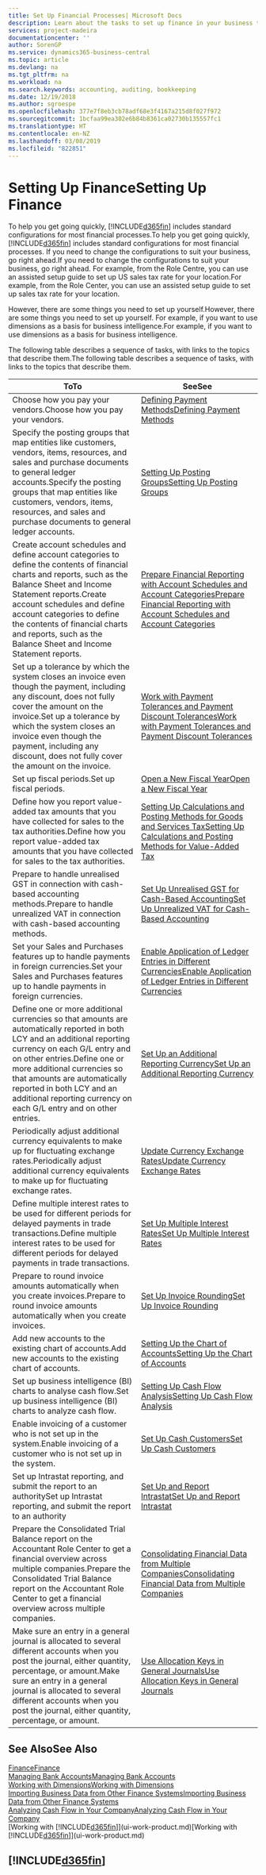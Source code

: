 ```yaml
---
title: Set Up Financial Processes| Microsoft Docs
description: Learn about the tasks to set up finance in your business to suit all your accounting, auditing, or bookkeeping needs.
services: project-madeira
documentationcenter: ''
author: SorenGP
ms.service: dynamics365-business-central
ms.topic: article
ms.devlang: na
ms.tgt_pltfrm: na
ms.workload: na
ms.search.keywords: accounting, auditing, bookkeeping
ms.date: 12/19/2018
ms.author: sgroespe
ms.openlocfilehash: 377e7f8eb3cb78adf68e3f4167a215d8f027f972
ms.sourcegitcommit: 1bcfaa99ea302e6b84b8361ca02730b135557fc1
ms.translationtype: HT
ms.contentlocale: en-NZ
ms.lasthandoff: 03/08/2019
ms.locfileid: "822851"
---
```

# <a name="setting-up-finance"></a><span data-ttu-id="26716-103">Setting Up Finance</span><span class="sxs-lookup"><span data-stu-id="26716-103">Setting Up Finance</span></span>
<span data-ttu-id="26716-104">To help you get going quickly, [!INCLUDE[d365fin](includes/d365fin_md.md)] includes standard configurations for most financial processes.</span><span class="sxs-lookup"><span data-stu-id="26716-104">To help you get going quickly, [!INCLUDE[d365fin](includes/d365fin_md.md)] includes standard configurations for most financial processes.</span></span> <span data-ttu-id="26716-105">If you need to change the configurations to suit your business, go right ahead.</span><span class="sxs-lookup"><span data-stu-id="26716-105">If you need to change the configurations to suit your business, go right ahead.</span></span> <span data-ttu-id="26716-106">For example, from the Role Centre, you can use an assisted setup guide to set up US sales tax rate for your location.</span><span class="sxs-lookup"><span data-stu-id="26716-106">For example, from the Role Center, you can use an assisted setup guide to set up sales tax rate for your location.</span></span>  

<span data-ttu-id="26716-107">However, there are some things you need to set up yourself.</span><span class="sxs-lookup"><span data-stu-id="26716-107">However, there are some things you need to set up yourself.</span></span> <span data-ttu-id="26716-108">For example, if you want to use dimensions as a basis for business intelligence.</span><span class="sxs-lookup"><span data-stu-id="26716-108">For example, if you want to use dimensions as a basis for business intelligence.</span></span>  

<span data-ttu-id="26716-109">The following table describes a sequence of tasks, with links to the topics that describe them.</span><span class="sxs-lookup"><span data-stu-id="26716-109">The following table describes a sequence of tasks, with links to the topics that describe them.</span></span>

| <span data-ttu-id="26716-110">To</span><span class="sxs-lookup"><span data-stu-id="26716-110">To</span></span> | <span data-ttu-id="26716-111">See</span><span class="sxs-lookup"><span data-stu-id="26716-111">See</span></span> |
| --- | --- |
| <span data-ttu-id="26716-112">Choose how you pay your vendors.</span><span class="sxs-lookup"><span data-stu-id="26716-112">Choose how you pay your vendors.</span></span> |[<span data-ttu-id="26716-113">Defining Payment Methods</span><span class="sxs-lookup"><span data-stu-id="26716-113">Defining Payment Methods</span></span>](finance-payment-methods.md) |
| <span data-ttu-id="26716-114">Specify the posting groups that map entities like customers, vendors, items, resources, and sales and purchase documents to general ledger accounts.</span><span class="sxs-lookup"><span data-stu-id="26716-114">Specify the posting groups that map entities like customers, vendors, items, resources, and sales and purchase documents to general ledger accounts.</span></span> |[<span data-ttu-id="26716-115">Setting Up Posting Groups</span><span class="sxs-lookup"><span data-stu-id="26716-115">Setting Up Posting Groups</span></span>](finance-posting-groups.md)|
|<span data-ttu-id="26716-116">Create account schedules and define account categories to define the contents of financial charts and reports, such as the Balance Sheet and Income Statement reports.</span><span class="sxs-lookup"><span data-stu-id="26716-116">Create account schedules and define account categories to define the contents of financial charts and reports, such as the Balance Sheet and Income Statement reports.</span></span>|[<span data-ttu-id="26716-117">Prepare Financial Reporting with Account Schedules and Account Categories</span><span class="sxs-lookup"><span data-stu-id="26716-117">Prepare Financial Reporting with Account Schedules and Account Categories</span></span>](bi-how-work-account-schedule.md)|
|<span data-ttu-id="26716-118">Set up a tolerance by which the system closes an invoice even though the payment, including any discount, does not fully cover the amount on the invoice.</span><span class="sxs-lookup"><span data-stu-id="26716-118">Set up a tolerance by which the system closes an invoice even though the payment, including any discount, does not fully cover the amount on the invoice.</span></span>|[<span data-ttu-id="26716-119">Work with Payment Tolerances and Payment Discount Tolerances</span><span class="sxs-lookup"><span data-stu-id="26716-119">Work with Payment Tolerances and Payment Discount Tolerances</span></span>](finance-payment-tolerance-and-payment-discount-tolerance.md)|
| <span data-ttu-id="26716-120">Set up fiscal periods.</span><span class="sxs-lookup"><span data-stu-id="26716-120">Set up fiscal periods.</span></span> |[<span data-ttu-id="26716-121">Open a New Fiscal Year</span><span class="sxs-lookup"><span data-stu-id="26716-121">Open a New Fiscal Year</span></span>](finance-how-open-new-fiscal-year.md) |
| <span data-ttu-id="26716-122">Define how you report value-added tax amounts that you have collected for sales to the tax authorities.</span><span class="sxs-lookup"><span data-stu-id="26716-122">Define how you report value-added tax amounts that you have collected for sales to the tax authorities.</span></span> |[<span data-ttu-id="26716-123">Setting Up Calculations and Posting Methods for Goods and Services Tax</span><span class="sxs-lookup"><span data-stu-id="26716-123">Setting Up Calculations and Posting Methods for Value-Added Tax</span></span>](finance-setup-vat.md)|
|<span data-ttu-id="26716-124">Prepare to handle unrealised GST in connection with cash-based accounting methods.</span><span class="sxs-lookup"><span data-stu-id="26716-124">Prepare to handle unrealized VAT in connection with cash-based accounting methods.</span></span>|[<span data-ttu-id="26716-125">Set Up Unrealised GST for Cash-Based Accounting</span><span class="sxs-lookup"><span data-stu-id="26716-125">Set Up Unrealized VAT for Cash-Based Accounting</span></span>](finance-setup-unrealized-vat.md)|
| <span data-ttu-id="26716-126">Set your Sales and Purchases features up to handle payments in foreign currencies.</span><span class="sxs-lookup"><span data-stu-id="26716-126">Set your Sales and Purchases features up to handle payments in foreign currencies.</span></span>|[<span data-ttu-id="26716-127">Enable Application of Ledger Entries in Different Currencies</span><span class="sxs-lookup"><span data-stu-id="26716-127">Enable Application of Ledger Entries in Different Currencies</span></span>](finance-how-enable-application-ledger-entries-different-currencies.md)
|<span data-ttu-id="26716-128">Define one or more additional currencies so that amounts are automatically reported in both LCY and an additional reporting currency on each G/L entry and on other entries.</span><span class="sxs-lookup"><span data-stu-id="26716-128">Define one or more additional currencies so that amounts are automatically reported in both LCY and an additional reporting currency on each G/L entry and on other entries.</span></span>|[<span data-ttu-id="26716-129">Set Up an Additional Reporting Currency</span><span class="sxs-lookup"><span data-stu-id="26716-129">Set Up an Additional Reporting Currency</span></span>](finance-how-setup-additional-currencies.md)|
|<span data-ttu-id="26716-130">Periodically adjust additional currency equivalents to make up for fluctuating exchange rates.</span><span class="sxs-lookup"><span data-stu-id="26716-130">Periodically adjust additional currency equivalents to make up for fluctuating exchange rates.</span></span>|[<span data-ttu-id="26716-131">Update Currency Exchange Rates</span><span class="sxs-lookup"><span data-stu-id="26716-131">Update Currency Exchange Rates</span></span>](finance-how-update-currencies.md)|
|<span data-ttu-id="26716-132">Define multiple interest rates to be used for different periods for delayed payments in trade transactions.</span><span class="sxs-lookup"><span data-stu-id="26716-132">Define multiple interest rates to be used for different periods for delayed payments in trade transactions.</span></span>|[<span data-ttu-id="26716-133">Set Up Multiple Interest Rates</span><span class="sxs-lookup"><span data-stu-id="26716-133">Set Up Multiple Interest Rates</span></span>](finance-how-to-set-up-multiple-interest-rates.md)|
|<span data-ttu-id="26716-134">Prepare to round invoice amounts automatically when you create invoices.</span><span class="sxs-lookup"><span data-stu-id="26716-134">Prepare to round invoice amounts automatically when you create invoices.</span></span>|[<span data-ttu-id="26716-135">Set Up Invoice Rounding</span><span class="sxs-lookup"><span data-stu-id="26716-135">Set Up Invoice Rounding</span></span>](finance-set-up-invoice-rounding.md)|
| <span data-ttu-id="26716-136">Add new accounts to the existing chart of accounts.</span><span class="sxs-lookup"><span data-stu-id="26716-136">Add new accounts to the existing chart of accounts.</span></span> |[<span data-ttu-id="26716-137">Setting Up the Chart of Accounts</span><span class="sxs-lookup"><span data-stu-id="26716-137">Setting Up the Chart of Accounts</span></span>](finance-setup-chart-accounts.md) |
| <span data-ttu-id="26716-138">Set up business intelligence (BI) charts to analyse cash flow.</span><span class="sxs-lookup"><span data-stu-id="26716-138">Set up business intelligence (BI) charts to analyze cash flow.</span></span> |[<span data-ttu-id="26716-139">Setting Up Cash Flow Analysis</span><span class="sxs-lookup"><span data-stu-id="26716-139">Setting Up Cash Flow Analysis</span></span>](finance-setup-cash-flow-analyses.md) |
|<span data-ttu-id="26716-140">Enable invoicing of a customer who is not set up in the system.</span><span class="sxs-lookup"><span data-stu-id="26716-140">Enable invoicing of a customer who is not set up in the system.</span></span>|[<span data-ttu-id="26716-141">Set Up Cash Customers</span><span class="sxs-lookup"><span data-stu-id="26716-141">Set Up Cash Customers</span></span>](finance-how-to-set-up-cash-customers.md)|
| <span data-ttu-id="26716-142">Set up Intrastat reporting, and submit the report to an authority</span><span class="sxs-lookup"><span data-stu-id="26716-142">Set up Intrastat reporting, and submit the report to an authority</span></span> | [<span data-ttu-id="26716-143">Set Up and Report Intrastat</span><span class="sxs-lookup"><span data-stu-id="26716-143">Set Up and Report Intrastat</span></span>](finance-how-setup-report-intrastat.md)|
|<span data-ttu-id="26716-144">Prepare the Consolidated Trial Balance report on the Accountant Role Center to get a financial overview across multiple companies.</span><span class="sxs-lookup"><span data-stu-id="26716-144">Prepare the Consolidated Trial Balance report on the Accountant Role Center to get a financial overview across multiple companies.</span></span>|[<span data-ttu-id="26716-145">Consolidating Financial Data from Multiple Companies</span><span class="sxs-lookup"><span data-stu-id="26716-145">Consolidating Financial Data from Multiple Companies</span></span>](finance-consolidated-company-reporting.md)|
|<span data-ttu-id="26716-146">Make sure an entry in a general journal is allocated to several different accounts when you post the journal, either quantity, percentage, or amount.</span><span class="sxs-lookup"><span data-stu-id="26716-146">Make sure an entry in a general journal is allocated to several different accounts when you post the journal, either quantity, percentage, or amount.</span></span>|[<span data-ttu-id="26716-147">Use Allocation Keys in General Journals</span><span class="sxs-lookup"><span data-stu-id="26716-147">Use Allocation Keys in General Journals</span></span>](ui-how-use-allocation-keys-general-journals.md)|

## <a name="see-also"></a><span data-ttu-id="26716-148">See Also</span><span class="sxs-lookup"><span data-stu-id="26716-148">See Also</span></span>
[<span data-ttu-id="26716-149">Finance</span><span class="sxs-lookup"><span data-stu-id="26716-149">Finance</span></span>](finance.md)  
[<span data-ttu-id="26716-150">Managing Bank Accounts</span><span class="sxs-lookup"><span data-stu-id="26716-150">Managing Bank Accounts</span></span>](bank-manage-bank-accounts.md)  
[<span data-ttu-id="26716-151">Working with Dimensions</span><span class="sxs-lookup"><span data-stu-id="26716-151">Working with Dimensions</span></span>](finance-dimensions.md)  
[<span data-ttu-id="26716-152">Importing Business Data from Other Finance Systems</span><span class="sxs-lookup"><span data-stu-id="26716-152">Importing Business Data from Other Finance Systems</span></span>](across-import-data-configuration-packages.md)  
[<span data-ttu-id="26716-153">Analyzing Cash Flow in Your Company</span><span class="sxs-lookup"><span data-stu-id="26716-153">Analyzing Cash Flow in Your Company</span></span>](finance-analyze-cash-flow.md)  
<span data-ttu-id="26716-154">[Working with [!INCLUDE[d365fin](includes/d365fin_md.md)]](ui-work-product.md)</span><span class="sxs-lookup"><span data-stu-id="26716-154">[Working with [!INCLUDE[d365fin](includes/d365fin_md.md)]](ui-work-product.md)</span></span>  

## [!INCLUDE[d365fin](includes/free_trial_md.md)]  
